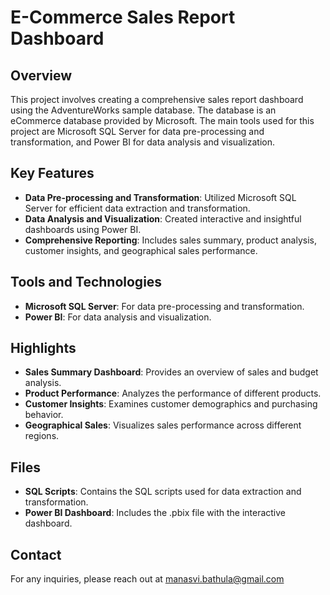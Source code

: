# E-Commerce Sales Report Dashboard

## Overview

This project involves creating a comprehensive sales report dashboard using the AdventureWorks sample database. The database is an eCommerce database provided by Microsoft. The main tools used for this project are Microsoft SQL Server for data pre-processing and transformation, and Power BI for data analysis and visualization.

## Key Features

- **Data Pre-processing and Transformation**: Utilized Microsoft SQL Server for efficient data extraction and transformation.
- **Data Analysis and Visualization**: Created interactive and insightful dashboards using Power BI.
- **Comprehensive Reporting**: Includes sales summary, product analysis, customer insights, and geographical sales performance.

## Tools and Technologies

- **Microsoft SQL Server**: For data pre-processing and transformation.
- **Power BI**: For data analysis and visualization.

## Highlights

- **Sales Summary Dashboard**: Provides an overview of sales and budget analysis.
- **Product Performance**: Analyzes the performance of different products.
- **Customer Insights**: Examines customer demographics and purchasing behavior.
- **Geographical Sales**: Visualizes sales performance across different regions.

## Files

- **SQL Scripts**: Contains the SQL scripts used for data extraction and transformation.
- **Power BI Dashboard**: Includes the .pbix file with the interactive dashboard.

## Contact

For any inquiries, please reach out at manasvi.bathula@gmail.com
